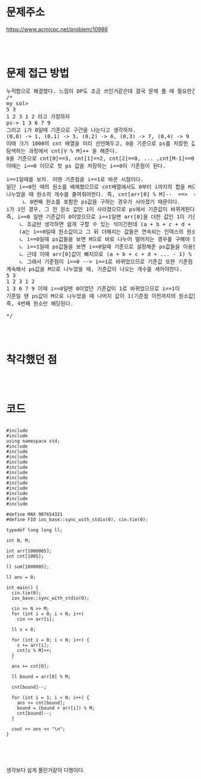 # 문제주소

https://www.acmicpc.net/problem/10986

<br><br>

# 문제 접근 방법

<pre>
누적합으로 해결했다. 느낌이 DP도 조금 쓰인거같은데 결국 문제 풀 때 필요한건 누적합이었으므로 누적합으로 해결헀다고 봐도 될 것 같다.
/*
my sol>
5 3
1 2 3 1 2 라고 가정하자
ps-> 1 3 6 7 9
그리고 i가 0일때 기준으로 구간을 나눈다고 생각하자.
(0,0) -> 1, (0,1) -> 3, (0,2) -> 6, (0,3) -> 7, (0,4) -> 9
이때 크기 1000의 cnt 배열을 미리 선언해두고, 0을 기준으로 ps를 저장한 값(V)들을
탐색하는 과정에서 cnt[V % M]++ 을 해준다.
0을 기준으로 cnt[0]==3, cnt[1]==2, cnt[2]==0, ... ,cnt[M-1]==0이다.
이때는 i==0 이므로 첫 ps 값을 저장하는 i==0이 기준점이 된다.

i==1일때를 보자. 이땐 기준점을 i==1로 바꾼 시점이다.
일단 i==0인 때의 원소를 배제했으므로 cnt배열에서도 0부터 i까지의 합을 M으로
나누었을 때 원소의 개수를 줄여줘야한다. 즉, cnt[arr[0] % M]--  ==>  cnt[1]--을 해줘야한다.
     ㄴ 0번째 원소를 포함한 ps값을 구하는 경우가 사라졌기 때문이다.
i가 1인 경우, 그 전 원소 값인 1이 사라졌으므로 ps에서 기준값이 바뀌게된다. 
즉, i==0 일땐 기준값이 0이었으므로 i==1일땐 arr[0]을 더한 값인 1이 기준점이 된다. 
    ㄴ 조금만 생각하면 쉽게 구할 수 있는 식이긴한데 (a + b + c + d + ...) % M == e 라고 하자. 
    (a는 i==0일때 원소값이고 그 뒤 더해지는 값들은 연속되는 인덱스의 원소 값들이다)
    ㄴ i==0일때 ps값들을 보면 M으로 바로 나누어 떨어지는 경우를 구해야 했으므로 e 값은 0이 된다.
    ㄴ i==1일때 ps값들을 보면 i==0일때 기준으로 설정해준 ps값들을 이용한다.
    ㄴ 근데 이때 arr[0]값이 빠지므로 (a + b + c + d + ... - 1) % M == e 값을 구해줘야 하는 상황이다.
    ㄴ 그래서 기준점이 i==0 --> i==1로 바뀌었으므로 기준값 또한 기준점 이전 원소까지의 합들로 바꿔줘야한다.
계속해서 ps값을 M으로 나누었을 때, 기준값이 나오는 개수를 세어야한다.
5 3
1 2 3 1 2 
1 3 6 7 9 이때 i==0일땐 0이었던 기준값이 1로 바뀌었으므로 i==1이
기준일 땐 ps값이 M으로 나누었을 때 나머지 값이 1(기준점 이전까지의 원소값들의 합)인 원소의 개수를 세면 된다. 
즉, 4번째 원소만 해당된다.

*/
</pre>

<br><br>

# 착각했던 점

<p>

</p>
<p>

</p>
<br><br>

# 코드

<pre>
<code>
#include <iostream>
#include <type_traits>
using namespace std;
#include <algorithm>
#include <cmath>
#include <cstring>
#include <deque>
#include <iomanip>
#include <queue>
#include <stack>
#include <stdlib.h>
#include <string.h>
#include <string>
#include <unordered_map>
#include <vector>

#define MAX 987654321
#define FIO ios_base::sync_with_stdio(0), cin.tie(0);

typedef long long ll;

int N, M;

int arr[1000005];
int cnt[1005];

ll sum[1000005];

ll ans = 0;

int main() {
  cin.tie(0);
  ios_base::sync_with_stdio(0);

  cin >> N >> M;
  for (int i = 0; i < N; i++)
    cin >> arr[i];

  ll s = 0;

  for (int i = 0; i < N; i++) {
    s += arr[i];
    cnt[s % M]++;
  }

  ans += cnt[0];

  ll bound = arr[0] % M;

  cnt[bound]--;

  for (int i = 1; i < N; i++) {
    ans += cnt[bound];
    bound = (bound + arr[i]) % M;
    cnt[bound]--;
  }

  cout << ans << "\n";
}
</code>
</pre>

<br><br>

<p>
생각보다 쉽게 풀린거같아 다행이다.
</p>
